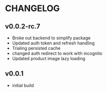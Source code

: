 # CHANGELOG

## v0.0.2-rc.7

- Broke out backend to simplify package
- Updated auth token and refresh handling
- Trialing persisted cache
- changed auth redirect to work with incognito
- Updated product image lazy loading

## v0.0.1

- initial build
